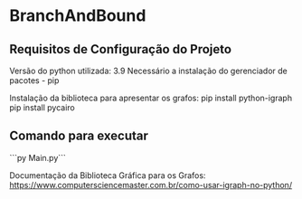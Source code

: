 # BranchAndBound

<h2>Requisitos de Configuração do Projeto</h2>
Versão do python utilizada: 3.9
Necessário a instalação do gerenciador de pacotes - pip

Instalação da biblioteca para apresentar os grafos:
pip install python-igraph
pip install pycairo

<h2>Comando para executar</h2>
```py Main.py```






Documentação da Biblioteca Gráfica para os Grafos:
https://www.computersciencemaster.com.br/como-usar-igraph-no-python/